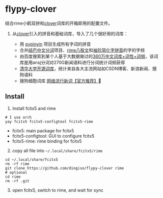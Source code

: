 # flypy-clover

结合rime小鹤双拼和[clover](https://github.com/fkxxyz/rime-cloverpinyin)词库的开箱即用的配置文件。

1. 从[clover](https://github.com/fkxxyz/rime-cloverpinyin)引入的拼音和基础词库，导入了几个很好用的词库：

   - 用 [pypinyin](https://github.com/mozillazg/python-pinyin) 项目生成所有字词的拼音
   - 合并[结巴中文分词](https://github.com/fxsjy/jieba)项目、[rime八股文](https://github.com/rime/rime-essay)和[袖珍简化字拼音](https://github.com/rime/rime-pinyin-simp)的字的字频
   - 由百度搜索到某个人基于大数据做过的[360万中文词库+词性+词频](https://download.csdn.net/download/xmp3x/8621683)，该词库是用ansj分词对270G新闻语料进行分词统计词频获得
   - [清华大学开源词库](https://github.com/thunlp/THUOCL)，统计来自各大主流网站如CSDN博客、新浪新闻、搜狗语料
   - 搜狗细胞词库 [网络流行新词【官方推荐】](https://pinyin.sogou.com/dict/detail/index/4)

## Install

1. Install fcitx5 and rime

```shell
# I use arch
yay fcitx5 fcitx5-configtool fcitx5-rime
```
- fcitx5: main package for fcitx5
- fcitx5-configtool: GUI to configure fcitx5 
- fcitx5-rime: rime binding for fcitx5

2. copy all file into `~/.local/share/fcitx5/rime`

```shell
cd ~/.local/share/fcitx5
rm -rf rime
git clone https://github.com/dingiso/flypy-clover rime
# optional
cd rime 
rm -rf .git
```

3. open fcitx5, switch to rime, and wait for sync
